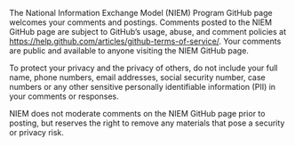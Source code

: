 The National Information Exchange Model (NIEM) Program GitHub page welcomes your comments and postings. Comments posted to the NIEM GitHub page are subject to GitHub’s usage, abuse, and comment policies at https://help.github.com/articles/github-terms-of-service/. Your comments are public and available to anyone visiting the NIEM GitHub page.

To protect your privacy and the privacy of others, do not include your full name, phone numbers, email addresses, social security number, case numbers or any other sensitive personally identifiable information (PII) in your comments or responses.

NIEM does not moderate comments on the NIEM GitHub page prior to posting, but reserves the right to remove any materials that pose a security or privacy risk.
